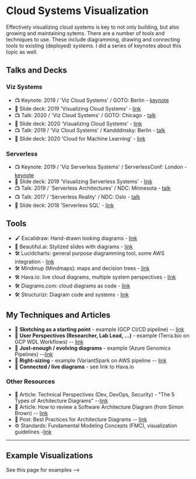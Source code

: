 # Cloud Systems Visualization

Effectively visualizing cloud systems is key to not only building, but also growing and maintaining sytems.  There are a number of tools and techniques to use.
These include diagramming, drawing and connecting tools to existing (deployed) systems.  I did a series of keynotes about this topic as well.

## Talks and Decks

### Viz Systems
- 📺  Keynote: 2019 / 'Viz Cloud Systems' / GOTO: Berlin - [keynote](https://www.youtube.com/watch?v=HHitdmje1ok)
- 📣  Slide deck: 2019 'Visualizing Cloud Systems' - [link](https://slides.com/lynnlangit/goto-viz-cloud-systems)
- 📺  Talk: 2020 / 'Viz Cloud Systems' / GOTO: Chicago - [talk](https://www.youtube.com/watch?v=htmEA-dpX_4)
- 📣  Slide deck: 2020 'Visualizing Cloud Systems' - [link](https://slides.com/lynnlangit/goto-visualizing-cloud-systems)
- 📺  Talk: 2019 / 'Viz Cloud Systems' / Kandddinsky: Berlin - [talk](https://www.youtube.com/watch?v=DJdydx4g0v4)
- 📣  Slide deck: 2020 'Cloud for Machine Learning' - [link](https://slides.com/lynnlangit/cloud-for-machine-learning)

### Serverless
- 📺  Keynote: 2019 / 'Viz Serverless Systems' / ServerlessConf: London - [keynote](https://www.youtube.com/watch?v=eNmGQOAedQ4)
- 📣  Slide deck: 2019 'Visualizing Serverless Systems' - [link](https://slides.com/lynnlangit/viz-cloud-systems-18)
- 📺  Talk: 2019 / 'Serverless Architectures' / NDC: Minnesota - [talk](https://www.youtube.com/watch?v=od4mrgJ9wW8)
- 📺  Talk: 2017 / 'Serverless Reality' / NDC: Oslo - [talk](https://www.youtube.com/watch?v=PgZ2dxnj734)
- 📣  Slide deck: 2018 'Serverless SQL' - [link](https://slides.com/lynnlangit/serverless-sql-queries-10)

## Tools
- 🖌️ Excalidraw: Hand-drawn looking diagrams - [link](https://excalidraw.com/)
- 📣 Beautiful.ai: Stylized slides with diagrams - [link](https://www.beautiful.ai/)
- 🛠️ Lucidcharts: general purpose diagramming tool, some AWS integration - [link](https://lucid.app/)
- 🛠️ Mindmup (Mindmaps): maps and decision trees - [link](https://www.mindmup.com/)
- 🛠️ Hava.io: live cloud diagrams, multiple system perspectives - [link](https://app.hava.io/)
- 🛠️ Diagrams.com: cloud diagrams as code - [link](https://diagrams.mingrammer.com/docs/getting-started/examples)
- 🛠️ Structurizr: Diagram code and systems - [link](https://structurizr.com/)

## My Techniques and Articles
- 📐 **Sketching as a starting point** - example (GCP CI/CD pipeline) -- [link](https://acloudguru.com/blog/engineering/cloud-based-ci-cd-on-gcp)
- 📐 **User Perspectives (Researcher, Lab Lead, ...)** - example (Terra.bio on GCP WDL Workflows) -- [link](https://lynnlangit.medium.com/cloud-native-hello-world-for-bioinformatics-3beb1ab820a)
- 📐 **Just-enough / evolving diagrams** - example (Azure Genomics Pipelines) --[link](https://lynnlangit.medium.com/azure-for-genomic-scale-workloads-ad3c989a3d0b)
- 📐 **Right-sizing** - example (VariantSpark on AWS pipeline -- [link](https://lynnlangit.medium.com/scaling-custom-machine-learning-on-aws-part-3-kubernetes-5427d96f825b)
- 📐 **Connected / live diagrams** - see link to Hava.io

### Other Resources
- 📖 Article: Technical Perspectives (Dev, DevOps, Security) - "The 5 Types of Architecture Diagrams" --[link](https://www.readysetcloud.io/blog/allen.helton/the-5-types-of-architecture-diagrams/)
- 📖 Article: How to review a Software Architecture Diagram (from Simon Brown) -- [link](https://dev.to/simonbrown/how-to-review-a-software-architecture-diagram-6p0)
- 📖 Post: Best Practices for Architecture Diagrams -- [link](https://sportebois.medium.com/better-architecture-diagrams-for-agile-teams-actionable-tips-and-lessons-e76627dc4315)
- ⚙️ Standards: Fundamental Modeling Concepts (FMC), visualization guidelines -[link](http://www.fmc-modeling.org/visualization_guidelines)

---

## Example Visualizations

See this page for examples --> 